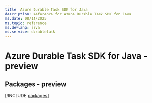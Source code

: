 ```yaml
---
title: Azure Durable Task SDK for Java
description: Reference for Azure Durable Task SDK for Java
ms.date: 08/14/2025
ms.topic: reference
ms.devlang: java
ms.service: durabletask
---
```

# Azure Durable Task SDK for Java - preview
## Packages - preview
[!INCLUDE [packages](durable-task-index.md)]